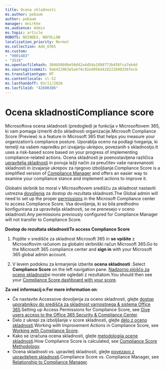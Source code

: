 ```yaml
---
title: Ocena skladnosti
ms.author: pebaum
author: pebaum
manager: mnirkhe
ms.audience: Admin
ms.topic: article
ROBOTS: NOINDEX, NOFOLLOW
localization_priority: Normal
ms.collection: Adm_O365
ms.custom:
- "9001483"
- "3519"
ms.openlocfilehash: 304b50b9be50d42a4d54a1898773b458fca7eb4d
ms.sourcegitcommit: 9ab422063e5a474c92ed956d42d222b90336fecb
ms.translationtype: MT
ms.contentlocale: sl-SI
ms.lasthandoff: 03/11/2020
ms.locfileid: "42600386"
---
```

# <a name="compliance-score"></a><span data-ttu-id="ef5ba-102">Ocena skladnosti</span><span class="sxs-lookup"><span data-stu-id="ef5ba-102">Compliance score</span></span>

<span data-ttu-id="ef5ba-103">Microsoftova ocena skladnosti (predogled) je funkcija v Microsoftovem 365, ki vam pomaga izmeriti držo skladnosti organizacije.</span><span class="sxs-lookup"><span data-stu-id="ef5ba-103">Microsoft Compliance Score (Preview) is a feature in Microsoft 365 that helps you measure your organization’s compliance posture.</span></span> <span data-ttu-id="ef5ba-104">Uporablja oceno na podlagi tveganja, ki temelji na vašem napredku pri izvajanju ukrepov, povezanih s skladnostjo.</span><span class="sxs-lookup"><span data-stu-id="ef5ba-104">It uses a risk-based score based on your progress of implementing compliance-related actions.</span></span>   <span data-ttu-id="ef5ba-105">Ocena skladnosti je poenostavljena različica [upravitelja skladnosti](https://docs.microsoft.com/microsoft-365/compliance/compliance-manager-overview) in ponuja lažji način za preučitev vaše naravnanosti skladnosti in izvajanje ukrepov za njegovo izboljšanje.</span><span class="sxs-lookup"><span data-stu-id="ef5ba-105">Compliance Score is a simplified version of [Compliance Manager](https://docs.microsoft.com/microsoft-365/compliance/compliance-manager-overview) and offers an easier way to examine your compliance stance and implement actions to improve it.</span></span> 

<span data-ttu-id="ef5ba-106">Globalni skrbnik bo moral v Microsoftovem središču za skladnost nastaviti ustrezna [dovoljenja](https://docs.microsoft.com/microsoft-365/security/office-365-security/permissions-in-the-security-and-compliance-center) za dostop do rezultata skladnosti.</span><span class="sxs-lookup"><span data-stu-id="ef5ba-106">The Global admin will need to set up the proper [permissions](https://docs.microsoft.com/microsoft-365/security/office-365-security/permissions-in-the-security-and-compliance-center) in the Microsoft Compliance center to access Compliance Score.</span></span>  <span data-ttu-id="ef5ba-107">Vsa dovoljenja, ki so bila predhodno konfigurirana za upravitelja skladnosti, se ne prenesejo v oceno skladnosti.</span><span class="sxs-lookup"><span data-stu-id="ef5ba-107">Any permissions previously configured for Compliance Manager will not transfer to Compliance Score.</span></span>

<span data-ttu-id="ef5ba-108">**Dostop do rezultata skladnosti**</span><span class="sxs-lookup"><span data-stu-id="ef5ba-108">**To access Compliance Score**</span></span>

1. <span data-ttu-id="ef5ba-109">Pojdite v središče za skladnost Microsoft 365 in **se vpišite** z Microsoftovim računom za globalni skrbniški račun Microsoft 365.</span><span class="sxs-lookup"><span data-stu-id="ef5ba-109">Go to the Microsoft 365 compliance center and **sign in** with your Microsoft 365 global admin account.</span></span>

2. <span data-ttu-id="ef5ba-110">V levem podoknu za krmarjenje izberite **ocena skladnosti** .</span><span class="sxs-lookup"><span data-stu-id="ef5ba-110">Select **Compliance Score** on the left navigation pane.</span></span> <span data-ttu-id="ef5ba-111">[Nadzorno ploščo za oceno skladnosti](https://docs.microsoft.com/microsoft-365/compliance/compliance-score-setup#understand-the-compliance-score-dashboard)si morate ogledati z rezultatom.</span><span class="sxs-lookup"><span data-stu-id="ef5ba-111">You should then see your [Compliance Score dashboard with your score](https://docs.microsoft.com/microsoft-365/compliance/compliance-score-setup#understand-the-compliance-score-dashboard).</span></span>
 

<span data-ttu-id="ef5ba-112">**Za več informacij o**:</span><span class="sxs-lookup"><span data-stu-id="ef5ba-112">**For more information on**:</span></span>

- <span data-ttu-id="ef5ba-113">Če nastavite Accessove dovoljenja za oceno skladnosti, glejte [dostop uporabnikov do središča za skladnost varnostnega & sistema Office 365](https://docs.microsoft.com/microsoft-365/security/office-365-security/grant-access-to-the-security-and-compliance-center).</span><span class="sxs-lookup"><span data-stu-id="ef5ba-113">Setting up Access Permissions for Compliance Score, see [Give users access to the Office 365 Security & Compliance Center](https://docs.microsoft.com/microsoft-365/security/office-365-security/grant-access-to-the-security-and-compliance-center).</span></span>
- <span data-ttu-id="ef5ba-114">Delo z ukrepi za izboljšanje v score skladnosti, glejte [delo z oceno skladnosti](https://docs.microsoft.com/microsoft-365/compliance/working-with-compliance-score).</span><span class="sxs-lookup"><span data-stu-id="ef5ba-114">Working with Improvement Actions in Compliance Score, see  [Working with Compliance Score](https://docs.microsoft.com/microsoft-365/compliance/working-with-compliance-score).</span></span>
- <span data-ttu-id="ef5ba-115">Kako se izračuna ocena skladnosti, glejte [metodologija ocene skladnosti](https://docs.microsoft.com/microsoft-365/compliance/compliance-score-methodology).</span><span class="sxs-lookup"><span data-stu-id="ef5ba-115">How Compliance Score is calculated, see [Compliance Score Methodology](https://docs.microsoft.com/microsoft-365/compliance/compliance-score-methodology).</span></span>
- <span data-ttu-id="ef5ba-116">Ocena skladnosti vs. upravitelj skladnosti, glejte [povezavo z upraviteljem skladnosti](https://docs.microsoft.com/microsoft-365/compliance/compliance-score#relationship-to-compliance-manager).</span><span class="sxs-lookup"><span data-stu-id="ef5ba-116">Compliance Score vs. Compliance Manager, see [Relationship to Compliance Manager](https://docs.microsoft.com/microsoft-365/compliance/compliance-score#relationship-to-compliance-manager).</span></span>

